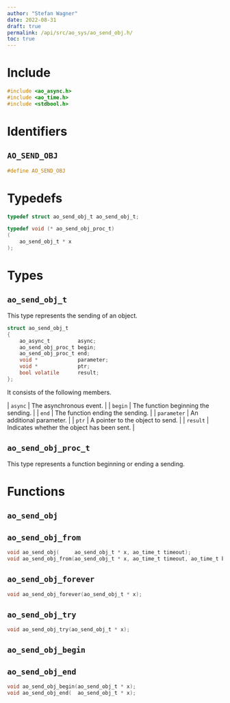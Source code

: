 ```yaml
---
author: "Stefan Wagner"
date: 2022-08-31
draft: true
permalink: /api/src/ao_sys/ao_send_obj.h/
toc: true
---
```


# Include

```c
#include <ao_async.h>
#include <ao_time.h>
#include <stdbool.h>
```

# Identifiers

## `AO_SEND_OBJ`

```c
#define AO_SEND_OBJ
```

# Typedefs

```c
typedef struct ao_send_obj_t ao_send_obj_t;

typedef void (* ao_send_obj_proc_t)
(
    ao_send_obj_t * x
);
```

# Types

## `ao_send_obj_t`

This type represents the sending of an object.

```c
struct ao_send_obj_t
{
    ao_async_t         async;
    ao_send_obj_proc_t begin;
    ao_send_obj_proc_t end;
    void *             parameter;
    void *             ptr;
    bool volatile      result;
};
```

It consists of the following members.

| `async` | The asynchronous event. |
| `begin` | The function beginning the sending. |
| `end` | The function ending the sending. |
| `parameter` | An additional parameter. |
| `ptr` | A pointer to the object to send. |
| `result` | Indicates whether the object has been sent. |

## `ao_send_obj_proc_t`

This type represents a function beginning or ending a sending.

# Functions

## `ao_send_obj`
## `ao_send_obj_from`

```c
void ao_send_obj(     ao_send_obj_t * x, ao_time_t timeout);
void ao_send_obj_from(ao_send_obj_t * x, ao_time_t timeout, ao_time_t beginning);
```

## `ao_send_obj_forever`

```c
void ao_send_obj_forever(ao_send_obj_t * x);
```

## `ao_send_obj_try`

```c
void ao_send_obj_try(ao_send_obj_t * x);
```

## `ao_send_obj_begin`
## `ao_send_obj_end`

```c
void ao_send_obj_begin(ao_send_obj_t * x);
void ao_send_obj_end(  ao_send_obj_t * x);
```
